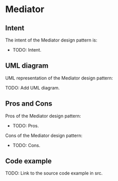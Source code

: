 # Mediator

## Intent

The intent of the Mediator design pattern is:

- TODO: Intent.

## UML diagram

UML representation of the Mediator design pattern:

TODO: Add UML diagram.

## Pros and Cons

Pros of the Mediator design pattern:

- TODO: Pros.

Cons of the Mediator design pattern:

- TODO: Cons.

## Code example

TODO: Link to the source code example in src.
